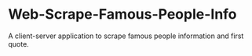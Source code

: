 # Web-Scrape-Famous-People-Info
 A client-server application to scrape famous people information and first quote.
